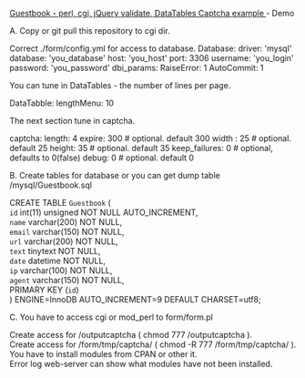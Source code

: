 <a href="http://lweb.pl.ua/perl/form/form.pl"> Guestbook - perl, cgi, jQuery validate, DataTables Captcha example </a>  - Demo<br>
<p> A. Copy or git pull this repository to cgi dir.</p>
    Correct ./form/config.yml for access to database.
         Database:
             driver: 'mysql'
             database: 'you_database' 
             host: 'you_host' 
             port: 3306 
             username: 'you_login' 
            password: 'you_password' 
      dbi_params:
             RaiseError: 1
             AutoCommit: 1
<p> You can tune in DataTables - the number of lines per page.</p>
      DataTabble:
          lengthMenu: 10
<p>   The next section tune in captcha.</p>
      captcha:
      length:         4   
      expire:         300       # optional. default 300
      width :         25        # optional. default 25
      height:         35        # optional. default 35
      keep_failures:  0         # optional, defaults to 0(false)
      debug:          0         # optional. default 0

<p>B. Create tables for database or you can get dump table /mysql/Guestbook.sql</p>

   CREATE TABLE `Guestbook` (<br>
  `id` int(11) unsigned NOT NULL AUTO_INCREMENT,<br>
  `name` varchar(200) NOT NULL,<br>
  `email` varchar(150) NOT NULL,<br>
  `url` varchar(200) NOT NULL,<br>
  `text` tinytext NOT NULL,<br>
  `date` datetime NOT NULL,<br>
  `ip` varchar(100) NOT NULL,<br>
  `agent` varchar(150) NOT NULL,<br>
  PRIMARY KEY (`id`)<br>
) ENGINE=InnoDB AUTO_INCREMENT=9 DEFAULT CHARSET=utf8;<br>

<p>C. You have to access cgi or mod_perl to form/form.pl</p>
   Create access for /outputcaptcha ( chmod 777 /outputcaptcha ).<br>
   Create access for /form/tmp/captcha/ ( chmod -R 777 /form/tmp/captcha/ ).<br>
   You have to install modules from CPAN or other it.<br>
   Error log web-server can show what modules have not been installed.<br>








